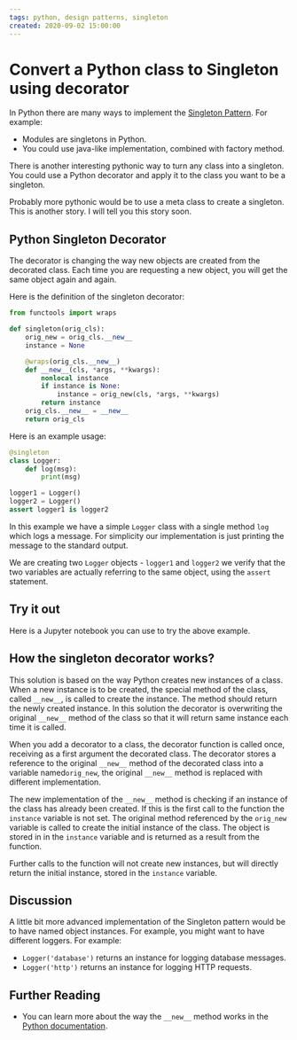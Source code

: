 ```yaml
---
tags: python, design patterns, singleton
created: 2020-09-02 15:00:00
---
```


# Convert a Python class to Singleton using decorator

In Python there are many ways to implement the [Singleton Pattern](https://en.wikipedia.org/wiki/Singleton_pattern). For example:

* Modules are singletons in Python.
* You could use java-like implementation, combined with factory method. 

There is another interesting pythonic way to turn any class into a singleton. You could use a Python decorator and apply it to the class you want to be a singleton.

Probably more pythonic would be to use a meta class to create a singleton. This is another story. I will tell you this story soon. 

## Python Singleton Decorator

The decorator is changing the way new objects are created from the decorated class. Each time you are requesting a new object, you will get the same object again and again.

Here is the definition of the singleton decorator:

```python
from functools import wraps

def singleton(orig_cls):
    orig_new = orig_cls.__new__
    instance = None

    @wraps(orig_cls.__new__)
    def __new__(cls, *args, **kwargs):
        nonlocal instance
        if instance is None:
            instance = orig_new(cls, *args, **kwargs)
        return instance
    orig_cls.__new__ = __new__
    return orig_cls
```

Here is an example usage:

```python
@singleton
class Logger:
    def log(msg):
        print(msg)

logger1 = Logger()
logger2 = Logger()
assert logger1 is logger2
```

In this example we have a simple `Logger` class with a single method `log` which logs a message. For simplicity our implementation is just printing the message to the standard output.

We are creating two `Logger`  objects - `logger1` and `logger2`  we verify that the two variables are actually referring to the same object, using the `assert` statement.

## Try it out

Here is a Jupyter notebook you can use to try the above example.

<script src="https://gist.github.com/ivangeorgiev/d4bd94bc69f14fe35324f4855a4db9f1.js"></script>

## How the singleton decorator works? 

This solution is based on the way Python creates new instances of a class. When a new instance is to be created, the special method of the class, called `__new__`, is called to create the instance. The method should return the newly created instance. In this solution the decorator is overwriting the original `__new__` method of the class so that it will return same instance each time it is called.

When you add a decorator to a class, the decorator function is called once, receiving as a first argument the decorated class. The decorator stores a reference to the original `__new__` method of the decorated class into a variable named`orig_new`, the original `__new__` method is replaced with different implementation.

The new implementation of the `__new__` method is checking if an instance of the class has already been created. If this is the first call to the function the `instance` variable is not set. The original method referenced by the `orig_new` variable is called to create the initial instance of the class. The object is stored in in the `instance` variable and is returned as a result from the function.

Further calls to the function will not create new instances, but will directly return the initial instance, stored in the `instance` variable.

## Discussion

A little bit more advanced implementation of the Singleton pattern would be to have named object instances. For example, you might want to have different loggers. For example:

* `Logger('database')` returns an instance for logging database messages.
* `Logger('http')` returns an instance for logging HTTP requests.

## Further Reading

* You can learn more about the way the `__new__` method works in the [Python documentation](https://docs.python.org/3/reference/datamodel.html#object.__new__).